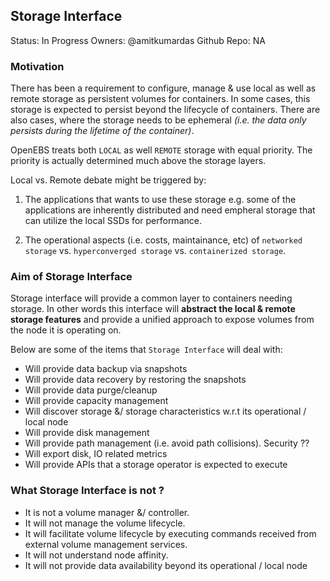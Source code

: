 ## Storage Interface

Status:       In Progress
Owners:       @amitkumardas
Github Repo:  NA

### Motivation

There has been a requirement to configure, manage & use local as well as remote 
storage as persistent volumes for containers. In some cases, this storage is 
expected to persist beyond the lifecycle of containers. There are also cases, 
where the storage needs to be ephemeral *(i.e. the data only persists during the
lifetime of the container)*.

OpenEBS treats both `LOCAL` as well `REMOTE` storage with equal priority. The
priority is actually determined much above the storage layers.

Local vs. Remote debate might be triggered by:

1. The applications that wants to use these storage e.g. some of the applications 
are inherently distributed and need empheral storage that can utilize the local 
SSDs for performance.

2. The operational aspects (i.e. costs, maintainance, etc) of `networked storage`
 vs. `hyperconverged storage` vs. `containerized storage`.

### Aim of Storage Interface

Storage interface will provide a common layer to containers needing storage. In 
other words this interface will **abstract the local & remote storage features**
and provide a unified approach to expose volumes from the node it is operating on.

Below are some of the items that `Storage Interface` will deal with:

- Will provide data backup via snapshots
- Will provide data recovery by restoring the snapshots
- Will provide data purge/cleanup
- Will provide capacity management
- Will discover storage &/ storage characteristics w.r.t its operational / local node
- Will provide disk management
- Will provide path management (i.e. avoid path collisions). Security ??
- Will export disk, IO related metrics
- Will provide APIs that a storage operator is expected to execute

### What Storage Interface is not ?

- It is not a volume manager &/ controller.
- It will not manage the volume lifecycle.
- It will facilitate volume lifecycle by executing commands received from external 
volume management services.
- It will not understand node affinity.
- It will not provide data availability beyond its operational / local node
